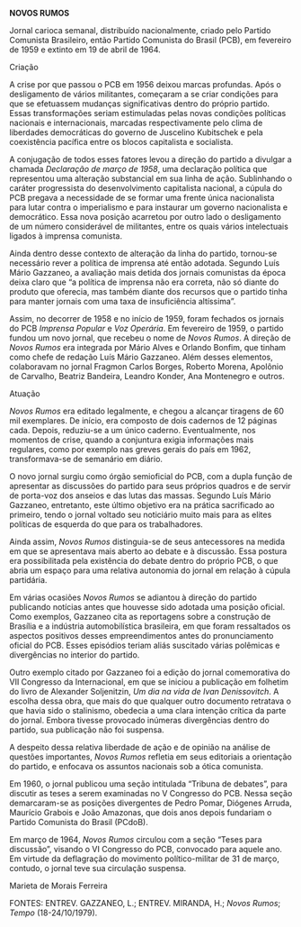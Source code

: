 **NOVOS RUMOS**

Jornal carioca semanal, distribuído nacionalmente, criado pelo Partido
Comunista Brasileiro, então Partido Comunista do Brasil (PCB), em
fevereiro de 1959 e extinto em 19 de abril de 1964.

Criação

A crise por que passou o PCB em 1956 deixou marcas profundas. Após o
desligamento de vários militantes, começaram a se criar condições para
que se efetuassem mudanças significativas dentro do próprio partido.
Essas transformações seriam estimuladas pelas novas condições políticas
nacionais e internacionais, marcadas respectivamente pelo clima de
liberdades democráticas do governo de Juscelino Kubitschek e pela
coexistência pacífica entre os blocos capitalista e socialista.

A conjugação de todos esses fatores levou a direção do partido a
divulgar a chamada *Declaração de março de 1958*, uma declaração
política que representou uma alteração substancial em sua linha de ação.
Sublinhando o caráter progressista do desenvolvimento capitalista
nacional, a cúpula do PCB pregava a necessidade de se formar uma frente
única nacionalista para lutar contra o imperialismo e para instaurar um
governo nacionalista e democrático. Essa nova posição acarretou por
outro lado o desligamento de um número considerável de militantes, entre
os quais vários intelectuais ligados à imprensa comunista.

Ainda dentro desse contexto de alteração da linha do partido, tornou-se
necessário rever a política de imprensa até então adotada. Segundo Luís
Mário Gazzaneo, a avaliação mais detida dos jornais comunistas da época
deixa claro que “a política de imprensa não era correta, não só diante
do produto que oferecia, mas também diante dos recursos que o partido
tinha para manter jornais com uma taxa de insuficiência altíssima”.

Assim, no decorrer de 1958 e no início de 1959, foram fechados os
jornais do PCB *Imprensa Popular* e *Voz Operária*. Em fevereiro de
1959, o partido fundou um novo jornal, que recebeu o nome de *Novos
Rumos*. A direção de *Novos Rumos* era integrada por Mário Alves e
Orlando Bonfim, que tinham como chefe de redação Luís Mário Gazzaneo.
Além desses elementos, colaboravam no jornal Fragmon Carlos Borges,
Roberto Morena, Apolônio de Carvalho, Beatriz Bandeira, Leandro Konder,
Ana Montenegro e outros.

Atuação

*Novos Rumos* era editado legalmente, e chegou a alcançar tiragens de 60
mil exemplares. De início, era composto de dois cadernos de 12 páginas
cada. Depois, reduziu-se a um único caderno. Eventualmente, nos momentos
de crise, quando a conjuntura exigia informações mais regulares, como
por exemplo nas greves gerais do país em 1962, transformava-se de
semanário em diário.

O novo jornal surgiu como órgão semioficial do PCB, com a dupla função
de apresentar as discussões do partido para seus próprios quadros e de
servir de porta-voz dos anseios e das lutas das massas. Segundo Luís
Mário Gazzaneo, entretanto, este último objetivo era na prática
sacrificado ao primeiro, tendo o jornal voltado seu noticiário muito
mais para as elites políticas de esquerda do que para os trabalhadores.

Ainda assim, *Novos Rumos* distinguia-se de seus antecessores na medida
em que se apresentava mais aberto ao debate e à discussão. Essa postura
era possibilitada pela existência do debate dentro do próprio PCB, o que
abria um espaço para uma relativa autonomia do jornal em relação à
cúpula partidária.

Em várias ocasiões *Novos Rumos* se adiantou à direção do partido
publicando notícias antes que houvesse sido adotada uma posição oficial.
Como exemplos, Gazzaneo cita as reportagens sobre a construção de
Brasília e a indústria automobilística brasileira, em que foram
ressaltados os aspectos positivos desses empreendimentos antes do
pronunciamento oficial do PCB. Esses episódios teriam aliás suscitado
várias polêmicas e divergências no interior do partido.

Outro exemplo citado por Gazzaneo foi a edição do jornal comemorativa do
VII Congresso da Internacional, em que se iniciou a publicação em
folhetim do livro de Alexander Soljenitzin, *Um dia na vida de Ivan
Denissovitch*. A escolha dessa obra, que mais do que qualquer outro
documento retratava o que havia sido o stalinismo, obedecia a uma clara
intenção crítica da parte do jornal. Embora tivesse provocado inúmeras
divergências dentro do partido, sua publicação não foi suspensa.

A despeito dessa relativa liberdade de ação e de opinião na análise de
questões importantes, *Novos Rumos* refletia em seus editoriais a
orientação do partido, e enfocava os assuntos nacionais sob a ótica
comunista.

Em 1960, o jornal publicou uma seção intitulada “Tribuna de debates”,
para discutir as teses a serem examinadas no V Congresso do PCB. Nessa
seção demarcaram-se as posições divergentes de Pedro Pomar, Diógenes
Arruda, Maurício Grabois e João Amazonas, que dois anos depois fundariam
o Partido Comunista do Brasil (PCdoB).

Em março de 1964, *Novos Rumos* circulou com a seção “Teses para
discussão”, visando o VI Congresso do PCB, convocado para aquele ano. Em
virtude da deflagração do movimento político-militar de 31 de março,
contudo, o jornal teve sua circulação suspensa.

Marieta de Morais Ferreira

FONTES: ENTREV. GAZZANEO, L.; ENTREV. MIRANDA, H.; *Novos Rumos*;
*Tempo* (18-24/10/1979).

